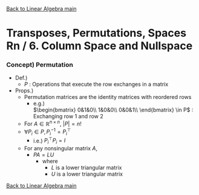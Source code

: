 [Back to Linear Algebra main](../../main.md)

# Transposes, Permutations, Spaces Rn / 6. Column Space and Nullspace
### Concept) Permutation
- Def.) 
  - $`P`$ : Operations that execute the row exchanges in a matrix
- Props.)
  - Permutation matrices are the identity matrices with reordered rows
    - e.g.)   
      $`\begin{bmatrix}
        0&1&0\\
        1&0&0\\
        0&0&1\\
      \end{bmatrix} \in P`$ : Exchanging row 1 and row 2
  - For $`A\in\mathbb{R}^{n\times n}`$, $`\vert P \vert = n!`$
  - $`\forall P_i\in P, P_i^{-1} = P_i^\top`$
    - i.e.) $`P_i^\top P_i = I`$
  - For any nonsingular matrix $`A`$,
    - $`PA = LU`$
      - where
        - $`L`$ is a lower triangular matrix
        - $`U`$ is a lower triangular matrix



[Back to Linear Algebra main](../../main.md)